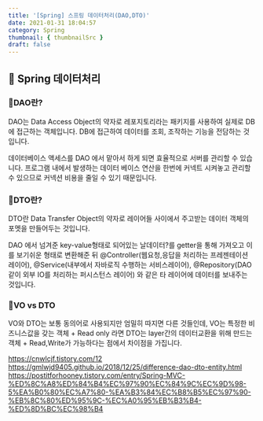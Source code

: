 ```yaml
---
title: '[Spring] 스프링 데이터처리(DAO,DTO)'
date: 2021-01-31 18:04:57
category: Spring
thumbnail: { thumbnailSrc }
draft: false
---
```


## 🌟 Spring 데이터처리

### 🎯DAO란?
DAO는 Data Access Object의 약자로
레포지토리라는 패키지를 사용하여 실제로 DB에 접근하는 객체입니다.
DB에 접근하여 데이터를 조회, 조작하는 기능을 전담하는 것입니다.
 
데이터베이스 액세스를 DAO 에서 맡아서 하게 되면 효율적으로 서버를 관리할 수 있습니다. 프로그램 내에서 발생하는 데이터 베이스 연산을 한번에 커넥트 시켜놓고 관리할 수 있으므로 커넥션 비용을 줄일 수 있기 때문입니다.

### 🎯DTO란?

DTO란 Data Transfer Object의 약자로 
레이어들 사이에서 주고받는 데이터 객체의 포멧을 만들어두는 것입니다.
 
DAO 에서 넘겨준 key-value형태로 되어있는 
날데이터?를 getter을 통해 가져오고 
이를 보기쉬운 형태로 변환해준 뒤 
@Controller(웹요청,응답을 처리하는 프레젠테이션 레이어), @Service(내부에서 자바로직 수행하는 서비스레이어), @Repository(DAO같이 외부 IO를 처리하는 퍼시스턴스 레이어)
와 같은 타 레이어에 데이터를 보내주는 것입니다.

### 🎯VO vs DTO
VO와  DTO는 보통 동의어로 사용되지만 엄밀히 따지면 다른 것들인데,
VO는 특정한 비즈니스값을 갖는 객체 + Read only 라면
DTO는 layer간의 데이터교환을 위해 만드는 객체 + Read,Write가 가능하다는 점에서 차이점을 가집니다.


https://cnwlcjf.tistory.com/12
https://gmlwjd9405.github.io/2018/12/25/difference-dao-dto-entity.html
https://postitforhooney.tistory.com/entry/Spring-MVC-%ED%8C%A8%ED%84%B4%EC%97%90%EC%84%9C%EC%9D%98-5%EA%B0%80%EC%A7%80-%EA%B3%84%EC%B8%B5%EC%97%90-%EB%8C%80%ED%95%9C-%EC%A0%95%EB%B3%B4-%ED%8D%BC%EC%98%B4